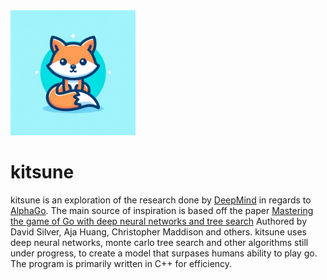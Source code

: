 <img src="docs/images/kitsune_logo.png" alt="kitsune Logo" width="200">

# kitsune
kitsune is an exploration of the research done by [DeepMind](https://deepmind.google/) in regards to [AlphaGo](https://deepmind.google/technologies/alphago/). The main source of inspiration is based off the paper [Mastering the game of Go with deep neural networks and tree search](https://www.researchgate.net/publication/292074166_Mastering_the_game_of_Go_with_deep_neural_networks_and_tree_search) Authored by David Silver, Aja Huang, Christopher Maddison and others. kitsune uses deep neural networks, monte carlo tree search and other algorithms still under progress, to create a model that surpases humans ability to play go. The program is primarily written in C++ for efficiency. 
